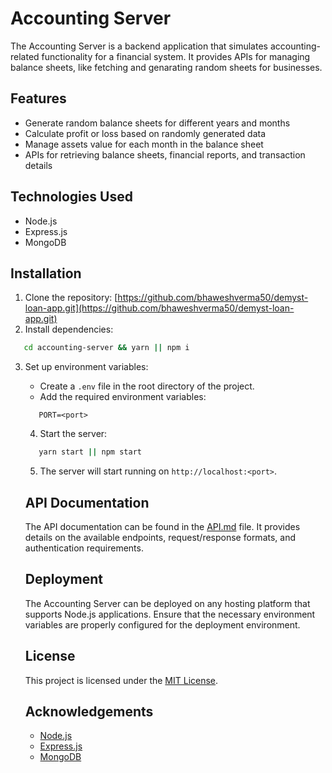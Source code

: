 # Accounting Server

The Accounting Server is a backend application that simulates accounting-related functionality for a financial system. It provides APIs for managing balance sheets, like fetching and genarating random sheets for businesses.

## Features

- Generate random balance sheets for different years and months
- Calculate profit or loss based on randomly generated data
- Manage assets value for each month in the balance sheet
- APIs for retrieving balance sheets, financial reports, and transaction details

## Technologies Used

- Node.js
- Express.js
- MongoDB

## Installation

1. Clone the repository: [https://github.com/bhaweshverma50/demyst-loan-app.git](https://github.com/bhaweshverma50/demyst-loan-app.git)
2. Install dependencies:

```bash
   cd accounting-server && yarn || npm i
```

3. Set up environment variables:

   - Create a `.env` file in the root directory of the project.
   - Add the required environment variables:

   ```env
      PORT=<port>
   ```

   4. Start the server:

   ```bash
      yarn start || npm start
   ```

   5. The server will start running on `http://localhost:<port>`.

   ## API Documentation

   The API documentation can be found in the [API.md](API.md) file. It provides details on the available endpoints, request/response formats, and authentication requirements.

   ## Deployment

   The Accounting Server can be deployed on any hosting platform that supports Node.js applications. Ensure that the necessary environment variables are properly configured for the deployment environment.

   ## License

   This project is licensed under the [MIT License](LICENSE).

   ## Acknowledgements

   - [Node.js](https://nodejs.org/)
   - [Express.js](https://expressjs.com/)
   - [MongoDB](https://www.mongodb.com/)
